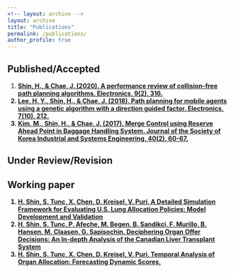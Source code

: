 ```yaml
---
<!-- layout: archive -->
layout: archive
title: "Publications"
permalink: /publications/
author_profile: true
---
```


## Published/Accepted 
1. <b><ins> Shin, H., & Chae, J. (2020). A performance review of collision-free path planning algorithms. Electronics, 9(2), 316.
2. <b><ins> Lee, H. Y., Shin, H., & Chae, J. (2018). Path planning for mobile agents using a genetic algorithm with a direction guided factor. Electronics, 7(10), 212.
3. <b><ins> Kim, M., Shin, H., & Chae, J. (2017). Merge Control using Reserve Ahead Point in Baggage Handling System. Journal of the Society of Korea Industrial and Systems Engineering, 40(2), 60-67.


## Under Review/Revision

## Working paper
1. <b><ins> H. Shin, S. Tunc, X. Chen, D. Kreisel, V. Puri. A Detailed Simulation Framework for Evaluating U.S. Lung Allocation Policies: Model Development and Validation
2. <b><ins> H. Shin, S. Tunc, P. Afeche, M. Begen, B. Sandikci, F. Murillo, B. Hansen, M. Claasen, G. Sapisochin. Deciphering Organ Offer Decisions: An In-depth Analysis of the Canadian Liver Transplant System
3. <b><ins> H. Shin, S. Tunc, X. Chen, D. Kreisel, V. Puri. Temporal Analysis of Organ Allocation: Forecasting Dynamic Scores,
